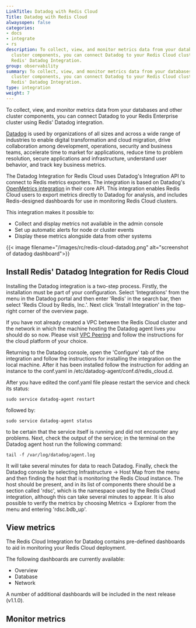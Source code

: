 ```yaml
---
LinkTitle: Datadog with Redis Cloud
Title: Datadog with Redis Cloud
alwaysopen: false
categories:
- docs
- integrate
- rs
description: To collect, view, and monitor metrics data from your databases and other
  cluster components, you can connect Datadog to your Redis Cloud cluster using
  Redis' Datadog Integration.
group: observability
summary: To collect, view, and monitor metrics data from your databases and other
  cluster components, you can connect Datadog to your Redis Cloud cluster using
  Redis' Datadog Integration.
type: integration
weight: 7
---
```


To collect, view, and monitor metrics data from your databases and other cluster components, you can connect Datadog to 
your Redis Enterprise cluster using Redis' Datadog integration.

[Datadog](https://www.datadoghq.com/) is used by organizations of all sizes and across a wide range of industries to 
enable digital transformation and cloud migration, drive collaboration among development, operations, security and 
business teams, accelerate time to market for applications, reduce time to problem resolution, secure applications and 
infrastructure, understand user behavior, and track key business metrics.

The Datadog Integration for Redis Cloud uses Datadog's Integration API to connect to Redis metrics exporters. 
The integration is based on Datadog's 
[OpenMetrics integration](https://datadoghq.dev/integrations-core/base/openmetrics/) in their core API. This integration 
enables Redis Cloud users to export metrics directly to Datadog for analysis, and includes Redis-designed 
dashboards for use in monitoring Redis Cloud clusters.

This integration makes it possible to:
- Collect and display metrics not available in the admin console
- Set up automatic alerts for node or cluster events
- Display these metrics alongside data from other systems

{{< image filename="/images/rc/redis-cloud-datadog.png" alt="screenshot of datadog dashboard">}}
## Install Redis' Datadog Integration for Redis Cloud

Installing the Datadog integration is a two-step process. Firstly, the installation must be part of your configuration. 
Select 'Integrations' from the menu in the Datadog portal and then enter 'Redis' in the search bar, then select 
'Redis Cloud by Redis, Inc.'. Next click 'Install Integration' in the top-right corner of the overview page.

If you have not already created a VPC between the Redis Cloud cluster and the network in which the machine hosting the 
Datadog agent lives you should do so now. Please visit [VPC Peering](https://redis.io/docs/latest/operate/rc/security/vpc-peering/) 
and follow the instructions for the cloud platform of your choice.

Returning to the Datadog console, open the 'Configure' tab of the integration and follow the instructions for installing 
the integration on the local machine. After it has been installed follow the instruction for adding an instance to the 
conf.yaml in /etc/datadog-agent/conf.d/redis_cloud.d.

After you have edited the conf.yaml file please restart the service and check its status:

```shell
sudo service datadog-agent restart
```

followed by:

```shell
sudo service datadog-agent status
```

to be certain that the service itself is running and did not encounter any problems. Next, check the output of the 
service; in the terminal on the Datadog agent host run the following command:

```shell
tail -f /var/log/datadog/agent.log
```

It will take several minutes for data to reach Datadog. Finally, check the Datadog console by selecting 
Infrastructure -> Host Map from the menu and then finding the host that is monitoring the Redis Cloud instance. The host 
should be present, and in its list of components there should be a section called 'rdsc', which is the namespace used by 
the Redis Cloud integration, although this can take several minutes to appear. It is also possible to verify the metrics 
by choosing Metrics -> Explorer from the menu and entering 'rdsc.bdb_up'.

## View metrics

The Redis Cloud Integration for Datadog contains pre-defined dashboards to aid in monitoring your Redis Cloud deployment.

The following dashboards are currently available:

- Overview
- Database
- Network

A number of additional dashboards will be included in the next release (v1.1.0).

## Monitor metrics

